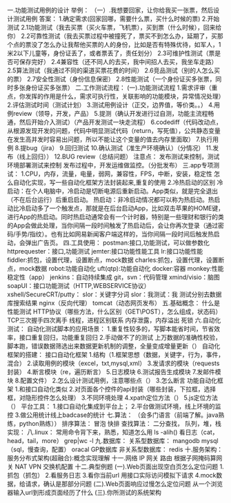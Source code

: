 一.功能测试用例的设计
举例：
（一）.我想要回家，让你给我买一张票，然后设计测试用例
答案：
1.确定需求(回家回哪，需要什么票，买什么时候的票)
2.开始测试
2.1功能测试（我去买票（买火车票，飞机票），买到票（什么时候），回来给你）
2.2可靠性测试（我去买票过程中被撞死了，票买不到怎么办，延期了，买那个点的票没了怎么办让我帮他买票的人的身份，比如是否有特殊优待，如军人，1米2以下儿童等，身份证丢了，或者票丢了，责任划分）
2.3可维护性测试（票是否可保存完好）
2.4兼容性（还不同人的去买，我中间招人去买，我坐车走路）
2.5算法测试（我通过不同的渠道买票花费的时间）
2.6竞品测试（别的人怎么买的票）
2.7安全性测试（身份信息保密）
2.8性能测试（一个身份证买多张票，同时多张身份证买多张票）
 二.工作测试流程：
(一).功能测试流程
1.需求评审（重点，你发挥的作用是什么，需求可执行性，关联影响的功能模块，异常情况处理）
2.评估测试时间（测试计划）
3.测试用例设计（正交，边界值，等价类。。）
4.用例review（领导，开发，产品）
5.提测（确认开发进行过自测，功能主流程畅通，然后开始介入测试）（产品开发测试一块走流程）
6.codediff（代码改动点，从根源发现开发的问题，代码中明显测试代码（return，写死值），公共静态变量在发生高并发时容易出问题，所以不能让这个变量的值去内存里面取）
7.执行用例
8.提bug（jira）
9.回归测试
10.确认测试（准生产环境确认）（分情况）
11.发布（线上回归））
12.BUG review（总结问题）
注意点：
发布测试来控制，测试环境部署测试来控制
发布过程中，开发运维做监控。（分批发布）
三.app专项测试：
1.CPU，内存，流量，电量，弱网，兼容性，FPS，中断，安装，稳定性
   怎么自动化实现，写一些自动化框架方法封装起来,重复的使用
2.冷热启动的区别
冷启动：在个人电脑中，冷启动是切断电源后重新启动。App类似，就是完全退出（不在后台运行）后重启启动。
热启动：非冷启动情况都可以称为热启动。热启动比冷启动多了一个触发点，那就是在后台启动App，比如双击苹果的HOME键，进行App的热启动。同时热启动通常会有一个计时器，特别是一些理财和银行的类的App会做此处理，当你间隔一段时间触发了热启动后，会让你再次登录（通过密码/手势/指纹）。也有比如网易新闻客户端这样的，当你间隔一段时间后触发热启动，会弹出广告页。
四.工具使用：
postman:接口,功能测试，可以做参数化
httprequester：接口,功能测试
jemter:接口功能性能工具
lr:接口功能性能
fiddler:抓包，设置代理，设置断点，mock数据
charles:抓包，设置代理，设置断点，mock数据
robot:功能自动化
uft(qtp):功能自动化
docker:容器
monkey:性能稳定性（app）
jenkins：自动持续集成
git，svn：代码管理
xmind/visio：脑图
soapUI：接口功能测试（HTTP,WEBSERVICE协议）
xshell/SecureCRT/putty：
slor：关键字分词
slor：我测试：我   测试分别去数据库搜索结果
nginx（反向代理）
tomcat（动态网页发布）
五.基础概念：
什么是性能测试
HTTP协议（哪些方法，什么区别（GET\POST），怎么组成，状态码）
TCP三次握手四次离手
线程，进程区别联系
内存泄露，内存溢出
死锁
六.自动化测试：
自动化测试脚本的应用场景：
1.重复性较多的，写脚本能省时间，节省效率，接口重复回归，功能重复回归
2.手动做不了的测试
上万数据的准确性校验，脚本跑，错误数据筛选出来数据更新机制的调整，全量变成增量更新（）
自动化框架的搭建：
接口自动化框架
1.结构（1.框架思想（数据，关键字，行为，事件，混合）
2.读取用例的模块（excel，txt,mysql,xml）
3.发请求的模块（requests封装）
4.断言模块（re，遍历断言）
5.日志模块
6.测试报告生成模块
7.发邮件模块
8.配置文件）
2.怎么设计测试用例，注意哪些点（）
3.怎么断言
功能自动化框架
1.和接口自动化类似
2.对页面各个控件的api封装（哪些封装，下拉框，选择框，对隐形控件怎么处理）
3.不同环境处理
4.xpath定位方法（）
5.js定位方法（）
平台工具：
1.接口自动化集成到平台上；
2.平台做测试环境，线上环境的监控
3.做公用统计线上badcase的统计
七.算法：
（会多门语言（前端了解。java熟练，python熟练））
排序算法：
冒泡
快排
查找算法：
二分查找，
队列，堆，栈实现：
八.linux：
常用命令背下来，熟悉，知道怎么用
ls -alih()
看日志（cat，head，tail，more）
grep|wc -l
九.数据库：
关系型数据库：
mangodb
mysql（sql，慢查询，配置）
oracal
GP数据库
非关系型数据库：
redis
十.服务架构：
服务分布式架构(超融合):概念实现理解
十一.网络
IP
网关
路由
根据子网掩码算网关
NAT
VPN
交换机配置
十二.典型例题
(一).Web页面出现空白页怎么定位问题
1.抓包（抓包）
2.看服务日志
3.看你当前url 用接口实际访问模拟下请求
4.mock数据，给请求，确认是那部分问题
(二).Web页面响应过慢怎么定位问题
从一个浏览器输入url到形成页面经历了什么
(三).你所测试的系统架构